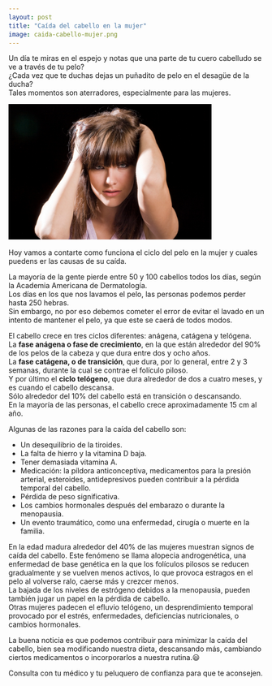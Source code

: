 ```yaml
---
layout: post
title: "Caída del cabello en la mujer"
image: caida-cabello-mujer.png
---
```


<article class="container mod-row">
 <div class="container-item-text-left">
  <p>
   Un día te miras en el espejo y notas que una parte de tu cuero cabelludo se ve a través de tu pelo?<br>
   ¿Cada vez que te duchas dejas un puñadito de pelo en el desagüe de la ducha?<br>
   Tales momentos son aterradores, especialmente para las mujeres.
  </p>
</div>
 <div>
 <img src="img/caida-cabello.jpg" width="400" height="auto" alt="blog peluqueria Escandalo">
 </div>
  <p>
    Hoy vamos a contarte como funciona el ciclo del pelo en la mujer y cuales puedens er las causas de su caída.
  </p>
  <p>
    La mayoría de la gente pierde entre 50 y 100 cabellos todos los días, según la Academia Americana de Dermatología.<br>
    Los días en los que nos lavamos el pelo, las personas podemos perder hasta 250 hebras.<br>
    Sin embargo, no por eso debemos cometer el error de evitar el lavado en un intento de mantener el pelo, ya que este se caerá de todos modos.
  </p>
  <p>
    El cabello crece en tres ciclos diferentes: anágena, catágena y telógena.<br>
    La <b>fase anágena o fase de crecimiento</b>, en la que están alrededor del 90% de los pelos de la cabeza y que dura entre dos y ocho años.<br>
    La <b>fase catágena, o de transición</b>, que dura, por lo general, entre 2 y 3 semanas, durante la cual se contrae el folículo piloso.<br>
    Y por último el <b>ciclo telógeno</b>, que dura alrededor de dos a cuatro meses, y es cuando el cabello descansa.<br>
    Sólo alrededor del 10% del cabello está en transición o descansando.<br>
    En la mayoría de las personas, el cabello crece aproximadamente 15 cm al año.
  </p>
  <p>
    Algunas de las razones para la caída del cabello son:
     <ul class="paragraph-list-ul">
      <li>Un desequilibrio de la tiroides.</li>
       <li>La falta de hierro y la vitamina D baja.</li>
       <li>Tener demasiada vitamina A.</li>
       <li>Medicación: la píldora anticonceptiva, medicamentos para la presión arterial, esteroides, antidepresivos pueden contribuir a la pérdida temporal del cabello.</li>
       <li>Pérdida de peso significativa.</li>
       <li>Los cambios hormonales después del embarazo o durante la menopausia.</li>
       <li>Un evento traumático, como una enfermedad, cirugía o muerte en la familia.</li>
     </ul>
   </p>
   <p>
    En la edad madura alrededor del 40% de las mujeres muestran signos de caída del cabello. Este fenómeno se llama alopecia androgenética, una enfermedad de base genética en la que los folículos pilosos se reducen gradualmente y se vuelven menos activos, lo que provoca estragos en el pelo al volverse ralo, caerse más y crezcer menos.<br>
    La bajada de los niveles de estrógeno debidos a la menopausia, pueden también jugar un papel en la pérdida de cabello.<br>
    Otras mujeres padecen el efluvio telógeno, un desprendimiento temporal provocado por el estrés, enfermedades, deficiencias nutricionales, o cambios hormonales.
   </p>
   <p>
    La buena noticia es que podemos contribuir para minimizar la caída del cabello, bien sea modificando nuestra dieta, descansando más, cambiando ciertos medicamentos o incorporarlos a nuestra rutina.&#128515;
   </p>
   <p>Consulta con tu médico y tu peluquero de confianza para que te aconsejen.</p>
</article>

